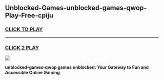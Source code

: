 
## Unblocked-Games-unblocked-games-qwop-Play-Free-cpiju
<h3>
<a href="https://premium76.site?title=unblocked-games-qwop&ref=21A">CLICK TO PLAY</a></h3>
<hr>

<h3>
<a href="https://premium76.site?title=unblocked-games-qwop&ref=21A">CLICK 2 PLAY</a>
  
</h3>

<a href="https://premium76.site?title=unblocked-games-qwop&ref=21A"><img src="https://clearcache.store/games.png"></a>


**unblocked-games-qwop games unblocked: Your Gateway to Fun and Accessible Online Gaming**
